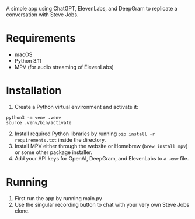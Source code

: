 A simple app using ChatGPT, ElevenLabs, and DeepGram to replicate a conversation with Steve Jobs.

# Requirements

- macOS
- Python 3.11
- MPV (for audio streaming of ElevenLabs)

# Installation

1. Create a Python virtual environment and activate it:
```shell
python3 -m venv .venv
source .venv/bin/activate
```
2. Install required Python libraries by running `pip install -r requirements.txt` inside the directory. 
3. Install MPV either through the website or Homebrew (`brew install mpv`) or some other package installer.
4. Add your API keys for OpenAI, DeepGram, and ElevenLabs to a `.env` file.

# Running

1. First run the app by running main.py
2. Use the singular recording button to chat with your very own Steve Jobs clone.